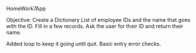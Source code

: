 HomeWork7App

Objective: 
Create a Dictionary List of employee IDs and the name that goes with the ID. Fill in a few records. Ask the user for their ID and return their name.

Added loop to keep it going until quit. Basic entry error checks.

